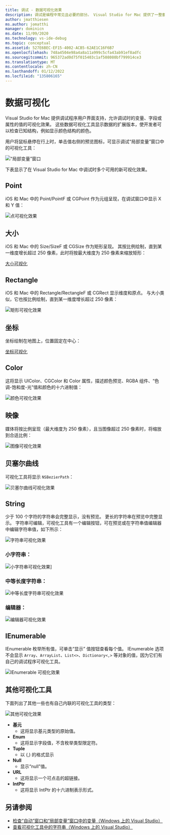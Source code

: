 ```yaml
---
title: 调试 - 数据可视化效果
description: 调试是编程中常见且必要的部分。 Visual Studio for Mac 提供了一整套易于调试的功能。 本文介绍在调试程序中检查对象时可以查看的各种数据可视化效果。
author: jmatthiesen
ms.author: jomatthi
manager: dominicn
ms.date: 11/09/2020
ms.technology: vs-ide-debug
ms.topic: conceptual
ms.assetid: 527E6BEC-EF15-4002-ACB5-62AE1C16F6B7
ms.openlocfilehash: 748a4504e98a4a8a11a999c5cfa43ab91ef8adfc
ms.sourcegitcommit: 965372ad0d75f015403c1af508080bf799914ce3
ms.translationtype: MT
ms.contentlocale: zh-CN
ms.lasthandoff: 01/12/2022
ms.locfileid: "135806165"
---
```

# <a name="data-visualizations"></a>数据可视化

Visual Studio for Mac 提供调试程序用户界面支持，允许调试时的变量、字段或属性的值的可视化效果。 这些数据可视化工具显示数据的扩展版本，使开发者可以检查已知结构，例如显示颜色结构的颜色。

用户将鼠标悬停在行上时，单击值右侧的预览图标，可显示调试“局部变量”窗口中的可视化工具：

![“局部变量”窗口](media/data-visualizations-image9.png)

下表显示了在 Visual Studio for Mac 中调试时多个可用的新可视化效果。

## <a name="point"></a>Point
iOS 和 Mac 中的 Point/PointF 或 CGPoint 作为元组呈现，在调试窗口中显示 X 和 Y 值：

![点可视化效果](media/data-visualizations-image10.png)

## <a name="size"></a>大小
iOS 和 Mac 中的 Size/SizeF 或 CGSize 作为矩形呈现。 其按比例绘制，直到某一维度增长超过 250 像素，此时将按最大维度为 250 像素来缩放矩形：

[大小可视化](media/data-visualizations-image11.png)

## <a name="rectangle"></a>Rectangle
iOS 和 Mac 中的 Rectangle/RectangleF 或 CGRect 显示维度和原点。 与大小类似，它也按比例绘制，直到某一维度增长超过 250 像素：

![矩形可视化效果](media/data-visualizations-image12.png)

## <a name="coordinate"></a>坐标
坐标绘制在地图上，位置固定在中心：

[坐标可视化](media/data-visualizations-image13.png)

## <a name="color"></a>Color
这将显示 UIColor、CGColor 和 Color 属性，描述颜色预览、RGBA 组件、“色调-饱和度-光”值和颜色的十六进制值：

![颜色可视化效果](media/data-visualizations-image14.png)

## <a name="images"></a>映像

媒体将按比例呈现（最大维度为 250 像素），且当图像超过 250 像素时，将缩放到合适比例：

![图像可视化效果](media/data-visualizations-image15.png)

## <a name="bezier-curves"></a>贝塞尔曲线

可视化工具将显示 `NSBezierPath`：

![贝塞尔曲线可视化效果](media/data-visualizations-image16.png)

## <a name="string"></a>String

少于 100 个字符的字符串会完整显示，没有预览。 更长的字符串在预览中完整显示。 字符串可编辑，可视化工具有一个编辑按钮，可在预览或在字符串值编辑器中编辑字符串值，如下所示：

![字符串可视化效果](media/data-visualizations-image17.png)

### <a name="small-strings"></a>小字符串：
![小字符串可视化效果](media/data-visualizations-image18.png)]

### <a name="medium-length-strings"></a>中等长度字符串：
![中等长度字符串可视化效果](media/data-visualizations-image19.png)

### <a name="editor"></a>编辑器：

![编辑器可视化效果](media/data-visualizations-image21.png)

## <a name="ienumerable"></a>IEnumerable

IEnumerable 枚举所有值，可单击“显示”  值按钮查看每个值。 IEnumerable 选项不会显示 `Array`、`ArrayList`、`List<>`、`Dictionary<,>` 等对象的值，因为它们有自己的调试程序可视化工具。

![IEnumerable 可视化效果](media/data-visualizations-image22.png)

## <a name="other-visualizers"></a>其他可视化工具

下面列出了其他一些也有自己内联的可视化工具的类型：

![其他可视化效果](media/data-visualizations-image23.png)

* **基元**
  * 这将显示基元类型的原始值。
* **Enum**
  * 这将显示字段值，不含枚举类型限定符。
* **Tuple**
  * 以 (,) 的格式显示
* **Null**
  * 显示“null”值。
* **URL**
  * 这将显示一个可点击的超链接。
* **IntPtr**
  * 这将显示 IntPtr 的十六进制表示形式。

## <a name="see-also"></a>另请参阅

- [检查“自动”窗口和“局部变量”窗口中的变量（Windows 上的 Visual Studio）](/visualstudio/debugger/autos-and-locals-windows)
- [查看可视化工具中的字符串（Windows 上的 Visual Studio）](/visualstudio/debugger/string-visualizer-dialog-box)